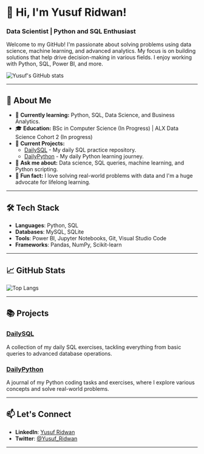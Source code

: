 # 👋 Hi, I'm Yusuf Ridwan!

### Data Scientist | Python and SQL Enthusiast

Welcome to my GitHub! I'm passionate about solving problems using data science, machine learning, and advanced analytics. My focus is on building solutions that help drive decision-making in various fields. I enjoy working with Python, SQL, Power BI, and more.

![Yusuf's GitHub stats](https://github-readme-stats.vercel.app/api?username=GentRoyal&show_icons=true&theme=radical)

---

## 🚀 About Me

- 🌱 **Currently learning:** Python, SQL, Data Science, and Business Analytics.
- 🎓 **Education:** BSc in Computer Science (In Progress) | ALX Data Science Cohort 2 (In progress)
- 🔭 **Current Projects:**
  - [DailySQL](https://github.com/GentRoyal/DailySQL) - My daily SQL practice repository.
  - [DailyPython](https://github.com/GentRoyal/DailyPython) - My daily Python learning journey.
- 💬 **Ask me about:** Data science, SQL queries, machine learning, and Python scripting.
- 🤔 **Fun fact:** I love solving real-world problems with data and I'm a huge advocate for lifelong learning.

---

## 🛠 Tech Stack

- **Languages**: Python, SQL
- **Databases**: MySQL, SQLite
- **Tools**: Power BI, Jupyter Notebooks, Git, Visual Studio Code
- **Frameworks**: Pandas, NumPy, Scikit-learn

---

## 📈 GitHub Stats

![Top Langs](https://github-readme-stats.vercel.app/api/top-langs/?username=GentRoyal&layout=compact&theme=radical)

---

## 📚 Projects

### [DailySQL](https://github.com/GentRoyal/DailySQL)
A collection of my daily SQL exercises, tackling everything from basic queries to advanced database operations.

### [DailyPython](https://github.com/GentRoyal/DailyPython)
A journal of my Python coding tasks and exercises, where I explore various concepts and solve real-world problems.

---

## 📫 Let's Connect

- **LinkedIn**: [Yusuf Ridwan](https://www.linkedin.com/in/yusuf-ridwan)
- **Twitter**: [@Yusuf_Ridwan](https://twitter.com/Yusuf_Ridwan)

---
